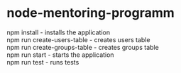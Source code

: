 # node-mentoring-programm
npm install - installs the application <br/>
npm run create-users-table - creates users table <br/>
npm run create-groups-table - creates groups table <br/>
npm run start - starts the application <br/>
npm run test - runs tests <br/>
